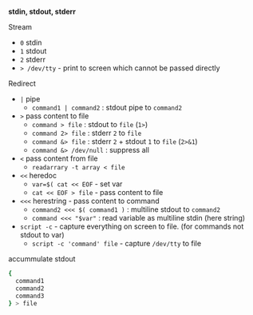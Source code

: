 **stdin, stdout, stderr**  

Stream
- `0` stdin
- `1` stdout
- `2` stderr
- `> /dev/tty` - print to screen which cannot be passed directly

Redirect
- `|` pipe
  - `command1 | command2` : stdout pipe to `command2`
- `>` pass content to file
  - `command > file` : stdout to `file` (`1>`)
  - `command 2> file` : stderr `2` to `file`
  - `command &> file` : stderr `2` + stdout `1` to `file` (`2>&1`)
  - `command &> /dev/null` : suppress all
- `<` pass content from file
  - `readarrary -t array < file`
- `<<` heredoc
  - `var=$( cat << EOF` - set var
  - `cat << EOF > file` - pass content to file
- `<<<` herestring - pass content to command
  - `command2 <<< $( command1 )` : multiline stdout to `command2`
  - `command <<< "$var"` : read variable as multiline stdin (here string)
- `script -c` - capture everything on screen to file. (for commands not stdout to var)
	- `script -c 'command' file` - capture `/dev/tty` to file

accummulate stdout
```sh
{
  command1
  command2
  command3
} > file
```
